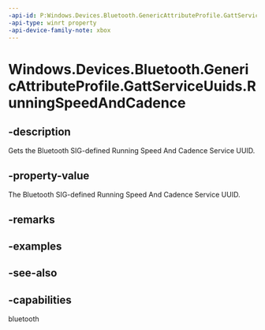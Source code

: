 ```yaml
---
-api-id: P:Windows.Devices.Bluetooth.GenericAttributeProfile.GattServiceUuids.RunningSpeedAndCadence
-api-type: winrt property
-api-device-family-note: xbox
---
```


<!-- Property syntax
public System.Guid RunningSpeedAndCadence { get; }
-->

# Windows.Devices.Bluetooth.GenericAttributeProfile.GattServiceUuids.RunningSpeedAndCadence

## -description
Gets the Bluetooth SIG-defined Running Speed And Cadence Service UUID.

## -property-value
The Bluetooth SIG-defined Running Speed And Cadence Service UUID.

## -remarks

## -examples

## -see-also

## -capabilities
bluetooth
